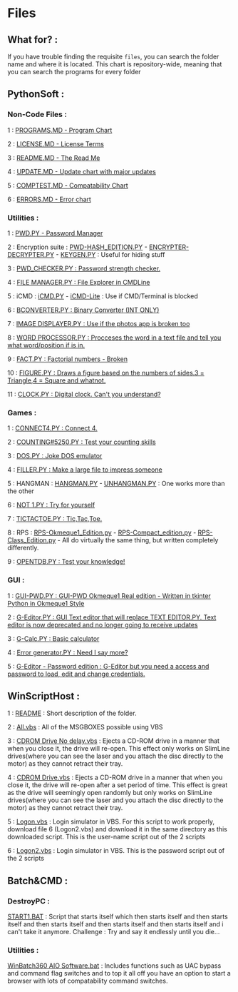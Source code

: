 # Files

## What for? : 

If you have trouble finding the requisite `files`, you can search the folder name and where it is located. This chart is repository-wide, meaning that you can search the programs for every folder

## PythonSoft : 

### Non-Code Files : 

1 : [PROGRAMS.MD - Program Chart](https://github.com/Okmeque1/Software/tree/main/PythonSoft/Programs.md)

2 : [LICENSE.MD - License Terms](https//github.com/Okmeque1/Software/tree/main/PythonSoft/LICENSE.md)

3 : [README.MD - The Read Me](https//github.com/Okmeque1/Software/tree/main/PythonSoft/README.md)

4 : [UPDATE.MD - Update chart with major updates](https//github.com/Okmeque1/Software/tree/main/PythonSoft/UPDATE.MD)

5 : [COMPTEST.MD - Compatability Chart](https//github.com/Okmeque1/Software/tree/main/PythonSoft/COMPTEST.md)

6 : [ERRORS.MD - Error chart](https//github.com/Okmeque1/Software/tree/main/PythonSoft/errors.md)

### Utilities :

1 : [PWD.PY - Password Manager](https://github.com/Okmeque1/Software/tree/main/PythonSoft/Utilities/pwd.py)

2 : Encryption suite : [PWD-HASH_EDITION.PY](https://github.com/Okmeque1/Software/tree/main/PythonSoft/Utilities/pwd-hash_edition.py) - [ENCRYPTER-DECRYPTER.PY](https://github.com/Okmeque1/Software/tree/main/PythonSoft/Utilities/Encrypter-Decrypter.py) - [KEYGEN.PY](https://github.com/Okmeque1/Software/tree/main/PythonSoft/Utilities/keygen.py) : Useful for hiding stuff

3 : [PWD_CHECKER.PY : Password strength checker.](https://github.com/Okmeque1/Software/tree/main/PythonSoft/Utilities/pwd_checker.py)

4 : [FILE MANAGER.PY : File Explorer in CMDLine](https://github.com/Okmeque1/Software/tree/main/PythonSoft/Utilities/file%20manager.py)

5 : iCMD : [iCMD.PY](https://github.com/Okmeque1/Software/tree/main/PythonSoft/Utilities/iCMD.py) - [iCMD-Lite](https://github.com/Okmeque1/Software/tree/main/PythonSoft/Utilities/iCMD-Lite.py) : Use if CMD/Terminal is blocked

6 : [BCONVERTER.PY : Binary Converter (INT ONLY)](https://github.com/Okmeque1/Software/tree/main/PythonSoft/Utilities/bconverter.py)

7 : [IMAGE DISPLAYER.PY : Use if the photos app is broken too](https://github.com/Okmeque1/Software/tree/main/PythonSoft/Utilities/image%20displayer.py) 

8 : [WORD PROCESSOR.PY : Procceses the word in a text file and tell you what word/position if is in.](https://github.com/Okmeque1/Software/tree/main/PythonSoft/Utilities/word%20processor.py)

9 : [FACT.PY : Factorial numbers - Broken](https://github.com/Okmeque1/Software/tree/main/PythonSoft/Utilities/fact.py)

10 : [FIGURE.PY : Draws a figure based on the numbers of sides.3 = Triangle,4 = Square and whatnot.](https://github.com/Okmeque1/Software/tree/main/PythonSoft/Utilities/figure.py)

11 : [CLOCK.PY : Digital clock. Can't you understand?](https://github.com/Okmeque1/Software/tree/main/PythonSoft/Utilities/clock.py)

### Games :

1 : [CONNECT4.PY : Connect 4.](https://github.com/Okmeque1/software/tree/main/PythonSoft/Games/connect4.py)

2 : [COUNTING#5250.PY : Test your counting skills](https://github.com/Okmeque1/software/tree/main/PythonSoft/Games/counting#5250.py)

3 : [DOS.PY : Joke DOS emulator](https://github.com/Okmeque1/software/tree/main/PythonSoft/Games/dos.py)

4 : [FILLER.PY : Make a large file to impress someone](https://github.com/Okmeque1/software/tree/main/PythonSoft/Games/filler.py)

5 : HANGMAN : [HANGMAN.PY](https://github.com/Okmeque1/software/tree/main/PythonSoft/Games/hangman.py) - [UNHANGMAN.PY](https://github.com/Okmeque1/software/tree/main/PythonSoft/Games/unhangman.py) : One works more than the other

6 : [NOT 1.PY : Try for yourself](https://github.com/Okmeque1/software/tree/main/PythonSoft/Games/not%201.py)

7 : [TICTACTOE.PY : Tic,Tac,Toe.](https://github.com/Okmeque1/software/tree/main/PythonSoft/Games/tictactoe.py)

8 : RPS : [RPS-Okmeque1_Edition.py](https://github.com/Okmeque1/software/tree/main/PythonSoft/Games/rps-okmeque1_edition.py) - [RPS-Compact_edition.py](https://github.com/Okmeque1/software/tree/main/PythonSoft/Games/rps-compact_edition.py) - [RPS-Class_Edition.py](https://github.com/Okmeque1/software/blob/main/PythonSoft/Games/rps-class_edition.py) - All do virtually the same thing, but written completely differently.

9 : [OPENTDB.PY : Test your knowledge!](https://github.com/Okmeque1/software/tree/main/PythonSoft/Games/opentdb.py)

### GUI : 

1 : [GUI-PWD.PY : GUI-PWD Okmeque1 Real edition - Written in tkinter Python in Okmeque1 Style](https://github.com/Okmeque1/software/blob/main/PythonSoft/GUI/GUI-PWD.py)

2 : [G-Editor.PY : GUI Text editor that will replace TEXT EDITOR.PY. Text editor is now deprecated and no longer going to receive updates](https://github.com/Okmeque1/software/blob/main/PythonSoft/GUI/G-Editor.py)

3 : [G-Calc.PY : Basic calculator](https://github.com/Okmeque1/software/blob/main/PythonSoft/GUI/G-Calc.py)

4 : [Error generator.PY : Need I say more?](https://github.com/Okmeque1/software/blob/main/PythonSoft/GUI/Error%20generator.py)

5 : [G-Editor - Password edition : G-Editor but you need a access and password to load, edit and change credentials.](https://github.com/Okmeque1/software/blob/main/PythonSoft/GUI/G-Editor%20-%20Password%20Edition.py)

## WinScriptHost : 

1 : [README](https://github.com/Okmeque1/software/blob/main/WinScriptHost/README.MD) : Short description of the folder.

2 : [All.vbs](https://github.com/Okmeque1/software/blob/main/WinScriptHost/all.vbs) : All of the MSGBOXES possible using VBS

3 : [CDROM Drive No delay.vbs](https://github.com/Okmeque1/software/blob/main/WinScriptHost/cdrom%20drive%20no%20delay.vbs) : Ejects a CD-ROM drive in a manner that when you close it, the drive will re-open. This effect only works on SlimLine drives(where you can see the laser and you attach the disc directly to the motor) as they cannot retract their tray.

4 : [CDROM Drive.vbs](https://github.com/Okmeque1/software/blob/main/WinScriptHost/cdrom%20drive.vbs) : Ejects a CD-ROM drive in a manner that when you close it, the drive will re-open after a set period of time. This effect is great as the drive will seemingly open randomly but only works on SlimLine drives(where you can see the laser and you attach the disc directly to the motor) as they cannot retract their tray.

5 : [Logon.vbs](https://github.com/Okmeque1/software/blob/main/WinScriptHost/logon.VBS) : Login simulator in VBS. For this script to work properly, download file 6 (Logon2.vbs) and download it in the same directory as this downloaded script. This is the user-name script out of the 2 scripts

6 : [Logon2.vbs](https://github.com/Okmeque1/software/blob/main/WinScriptHost/logon2.VBS) : Login simulator in VBS. This is the password script out of the 2 scripts

## Batch&CMD : 

### DestroyPC : 

[START1.BAT](https://github.com/Okmeque1/software/blob/main/Batch%26CMD/DestroyPC/START1.BAT) : Script that starts itself which then starts itself and then starts itself and then starts itself and then starts itself and then starts itself and i can't take it anymore. Challenge : Try and say it endlessly until you die...

### Utilities : 

[WinBatch360 AIO Software.bat](https://github.com/Okmeque1/software/blob/main/Batch%26CMD/Utilities/WinBatch360%20AIO%20Software.bat) : Includes functions such as UAC bypass and command flag switches and to top it all off you have an option to start a browser with lots of compatability command switches.



